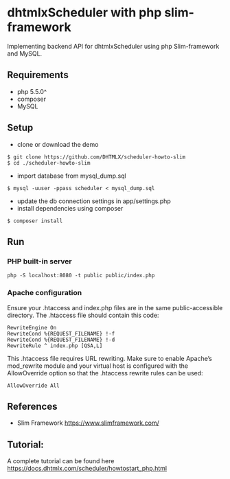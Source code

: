 # dhtmlxScheduler with php slim-framework

Implementing backend API for dhtmlxScheduler using php Slim-framework and MySQL.

## Requirements

* php 5.5.0^
* composer
* MySQL


## Setup

* clone or download the demo

```
$ git clone https://github.com/DHTMLX/scheduler-howto-slim
$ cd ./scheduler-howto-slim
```

* import database from mysql_dump.sql 

```
$ mysql -uuser -ppass scheduler < mysql_dump.sql
```

* update the db connection settings in app/settings.php
* install dependencies using composer
```
$ composer install
```

## Run

### PHP built-in server

`php -S localhost:8080 -t public public/index.php`

### Apache configuration

Ensure your .htaccess and index.php files are in the same public-accessible directory. The .htaccess file should contain this code:

```
RewriteEngine On
RewriteCond %{REQUEST_FILENAME} !-f
RewriteCond %{REQUEST_FILENAME} !-d
RewriteRule ^ index.php [QSA,L]
```
This .htaccess file requires URL rewriting. Make sure to enable Apache’s mod_rewrite module and your virtual host is configured with the AllowOverride option so that the .htaccess rewrite rules can be used:
```
AllowOverride All
```

## References

- Slim Framework https://www.slimframework.com/

## Tutorial:

A complete tutorial can be found here https://docs.dhtmlx.com/scheduler/howtostart_php.html
